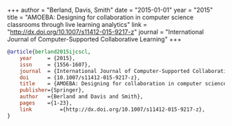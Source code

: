 +++
author = "Berland, Davis, Smith"
date = "2015-01-01"
year = "2015"
title = "AMOEBA: Designing for collaboration in computer science classrooms through live learning analytics"
link = "http://dx.doi.org/10.1007/s11412-015-9217-z"
journal = "International Journal of Computer-Supported Collaborative Learning"
+++
```bibtex
@article{berland2015ijcscl,
    year	 = {2015},
    issn	 = {1556-1607},
    journal	 = {International Journal of Computer-Supported Collaborative Learning},
    doi		 = {10.1007/s11412-015-9217-z},
    title	 = {AMOEBA: Designing for collaboration in computer science classrooms through live learning analytics},
    publisher={Springer},
    author	 ={Berland and Davis and Smith},
    pages	 ={1-23},
    link		 ={http://dx.doi.org/10.1007/s11412-015-9217-z},
}
```
